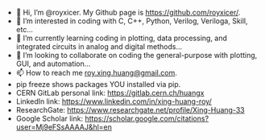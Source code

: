 - 👋 Hi, I’m @royxicer. My Github page is https://github.com/royxicer/.
- 👀 I’m interested in coding with C, C++, Python, Verilog, Veriloga, Skill, etc...
- 🌱 I’m currently learning coding in plotting, data processing, and integrated circuits in analog and digital methods...
- 💞️ I’m looking to collaborate on coding the general-purpose with plotting, GUI, and automation...
- 📫 How to reach me roy.xing.huang@gmail.com.
- pip freeze shows packages YOU installed via pip.
- CERN GitLab personal link: https://gitlab.cern.ch/huangx
- LinkedIn link: https://www.linkedin.com/in/xing-huang-roy/
- ResearchGate: https://www.researchgate.net/profile/Xing-Huang-33
- Google Scholar link: https://scholar.google.com/citations?user=Mj9eFSsAAAAJ&hl=en

<!---
royxicer/royxicer is a ✨ special ✨ repository because its `README.md` (this file) appears on your GitHub profile.
You can click the Preview link to take a look at your changes.
--->
